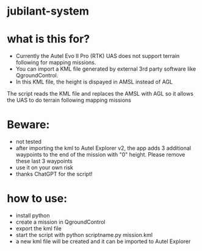 # jubilant-system

# what is this for?
- Currently the Autel Evo II Pro (RTK) UAS does not support terrain following for mapping missions.
- You can import a KML file generated by external 3rd party software like QgroundControl. 
- In this KML file, the height is dispayed in AMSL instead of AGL

The script reads the KML file and replaces the AMSL with AGL so it allows the UAS to do terrain following mapping missions

# Beware:
- not tested
- after importing the kml to Autel Explorer v2, the app adds 3 additional waypoints to the end of the mission with "0" height. Please remove these last 3 waypoints
- use it on your own risk
- thanks ChatGPT for the script!
  
# how to use:
- install python
- create a mission in QgroundControl
- export the kml file
- start the script with python scriptname.py mission.kml
- a new kml file will be created and it can be imported to Autel Explorer 
